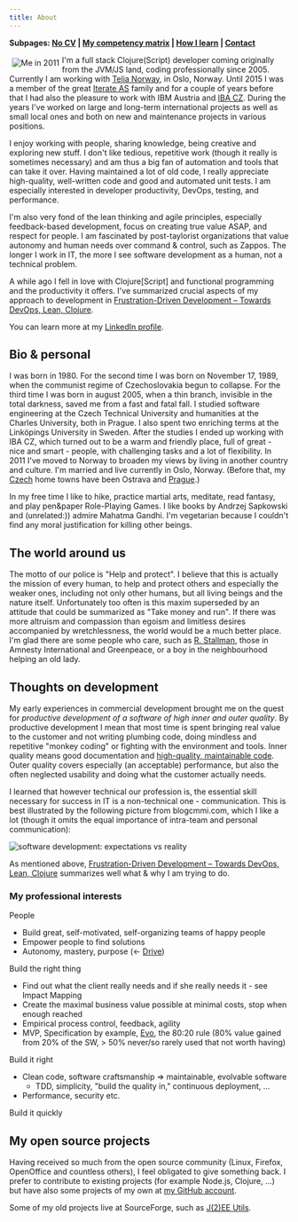 ```yaml
---
title: About
---
```


**Subpages: [No CV](/about/nocv/) | [My competency matrix](/about/my-competency-matrix/) | [How I learn](/about/how-i-learn/) | [Contact](/contact/)**

<img style="margin:5px; float: left;" src="https://lh5.googleusercontent.com/-MWInauot6bc/Tlp7fibsn7I/AAAAAAAACK0/p9hAB-x7XJo/s800/foto-jakub-at-iterate.jpg" alt="Me in 2011" />I'm a full stack Clojure(Script) developer coming originally from the JVM/JS land, coding professionally since 2005. Currently I am working with [Telia Norway](https://www.telia.no/), in Oslo, Norway. Until 2015 I was a member of the great [Iterate AS]("https://www.iterate.no/") family and for a couple of years before that I had also the pleasure to work with IBM Austria and [IBA CZ]("http://www.ibacz.eu/-English-"). During the years I've worked on large and long-term international projects as well as small local ones and both on new and maintenance projects in various positions.

I enjoy working with people, sharing knowledge, being creative and exploring new stuff. I don't like tedious, repetitive work (though it really is sometimes necessary) and am thus a big fan of automation and tools that can take it over. Having maintained a lot of old code, I really appreciate high-quality, well-written code and good and automated unit tests. I am especially interested in developer productivity, DevOps, testing, and performance.

I'm also very fond of the lean thinking and agile principles, especially feedback-based development, focus on creating true value ASAP, and respect for people. I am fascinated by post-taylorist organizations that value autonomy and human needs over command & control, such as Zappos. The longer I work in IT, the more I see software development as a human, not a technical problem.

A while ago I fell in love with Clojure[Script] and functional programming and the productivity it offers. I've summarized crucial aspects of my approach to development in [Frustration-Driven Development – Towards DevOps, Lean, Clojure]("http://theholyjava.wordpress.com/2014/03/17/frustration-driven-development-towards-devops-lean-clojure/").

You can learn more at my [LinkedIn profile]("http://cz.linkedin.com/in/jakubholydotnet").

## Bio & personal

I was born in 1980. For the second time I was born on November 17, 1989, when the communist regime of Czechoslovakia begun to collapse. For the third time I was born in august 2005, when a thin branch, invisible in the total darkness, saved me from a fast and fatal fall. I studied software engineering at the Czech Technical University and humanities at the Charles University, both in Prague. I also spent two enriching terms at the Linköpings University in Sweden. After the studies I ended up working with IBA CZ, which turned out to be a warm and friendly place, full of great - nice and smart - people, with challenging tasks and a lot of flexibility. In 2011 I've moved to Norway to broaden my views by living in another country and culture. I'm married and live currently in Oslo, Norway. (Before that, my [Czech]("http://jakubholy.net/en/cesko.html") home towns have been Ostrava and [Prague](http://picasaweb.google.com/lh/view?q=prague&psc=G&filter=1#).)

In my free time I like to hike, practice martial arts, meditate, read fantasy, and play pen&paper Role-Playing Games. I like books by Andrzej Sapkowski and (unrelated:)) admire Mahatma Gandhi. I'm vegetarian because I couldn't find any moral justification for killing other beings.

## The world around us

The motto of our police is "Help and protect". I believe that this is actually the mission of every human, to help and protect others and especially the weaker ones, including not only other humans, but all living beings and the nature itself. Unfortunately too often is this maxim superseded by an attitude that could be summarized as "Take money and run". If there was more altruism and compassion than egoism and limitless desires accompanied by wretchlessness, the world would be a much better place. I'm glad there are some people who care, such as [R. Stallman]("http://www.stallman.org/"), those in Amnesty International and Greenpeace, or a boy in the neighbourhood helping an old lady.

## Thoughts on development

My early experiences in commercial development brought me on the quest for _productive development of a software of high inner and outer quality_. By productive development I mean that most time is spent bringing real value to the customer and not writing plumbing code, doing mindless and repetitive "monkey coding" or fighting with the environment and tools. Inner quality means good documentation and [high-quality, maintainable code](http://www.amazon.com/Clean-Code-Handbook-Software-Craftsmanship/dp/0132350882). Outer quality covers especially (an acceptable) performance, but also the often neglected usability and doing what the customer actually needs.

I learned that however technical our profession is, the essential skill necessary for success in IT is a non-technical one - communication. This is best illustrated by the following picture from blogcmmi.com, which I like a lot (though it omits the equal importance of intra-team and personal communication):

![software development: expectations vs reality](https://lh5.ggpht.com/_btcPMCQkYvg/TAjNsPzoeJI/AAAAAAAABX4/9vQ-O__nWN4/s800/requirements-communication.jpg "")

As mentioned above, [Frustration-Driven Development – Towards DevOps, Lean, Clojure]("http://theholyjava.wordpress.com/2014/03/17/frustration-driven-development-towards-devops-lean-clojure/") summarizes well what & why I am trying to do.

### My professional interests

People

*   Build great, self-motivated, self-organizing teams of happy people
*   Empower people to find solutions
*   Autonomy, mastery, purpose (<- [Drive]("http://www.ted.com/talks/dan_pink_on_motivation.html"))

Build the right thing

*   Find out what the client really needs and if she really needs it - see Impact Mapping
*   Create the maximal business value possible at minimal costs, stop when enough reached
*   Empirical process control, feedback, agility
*   MVP, Specification by example, [Evo]("http://www.gilb.com/Project-Management"), the 80:20 rule (80% value gained from 20% of the SW, > 50% never/so rarely used that not worth having)

Build it right

*   Clean code, software craftsmanship => maintainable, evolvable software
    *   TDD, simplicity, "build the quality in," continuous deployment, ...
*   Performance, security etc.

Build it quickly

## My open source projects

Having received so much from the open source community (Linux, Firefox, OpenOffice and countless others), I feel obligated to give something back.
I prefer to contribute to existing projects (for example Node.js, Clojure, ...) but have also some projects of my own at [my GitHub account]("https://github.com/holyjak?tab=repositories").

Some of my old projects live at SourceForge, such as [J(2)EE Utils]("http://jeeutils.sf.net/").
